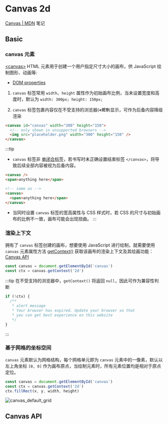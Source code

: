 # Canvas <Badge>2d</Badge>

[Canvas | MDN](https://developer.mozilla.org/zh-CN/docs/Web/API/Canvas_API) 笔记

## Basic

### canvas 元素

[\<canvas\>](https://developer.mozilla.org/en-US/docs/Web/HTML/Element/canvas) HTML 元素用于创建一个用户指定尺寸大小的画布，供 JavaScript 绘制图形、动画等:

- [DOM properties](https://developer.mozilla.org/en-US/docs/Web/API/HTMLCanvasElement)

1. `canvas` 标签常用 `width`、`height` 属性作为初始画布比例，当未设置宽度和高度时，默认为 `width: 300px; height: 150px;`

2. `canvas` 标签包裹内容仅在不受支持的浏览器(**<IE9**)显示，可作为后备内容降级渲染

```html
<canvas id="canvas" width="300" height="150">
  <!-- only shown in unsupported browsers -->
  <img src="placeholder.png" width="300" height="150" />
</canvas>
```

:::tip

- `canvas` 标签非 [单闭合标签](https://developer.mozilla.org/en-US/docs/Glossary/Void_element#self-closing_tags)，若书写时未正确设置结束标签 `</canvas>`，将导致后续全部内容被视为后备内容。

```html
<canvas />
<span>anything here</span>

<!-- same as -->
<canvas>
  <span>anything here</span>
</canvas>
```

- 当同时设置 `canvas` 标签的宽高属性与 CSS 样式时，若 CSS 的尺寸与初始画布的比例不一致，画布可能会出现扭曲。
  :::

### 渲染上下文

拥有了 `canvas` 标签创建的画布，想要使用 JavaScript 进行绘制，就需要使用 `canvas` 元素属性方法 [getContext()](https://developer.mozilla.org/en-US/docs/Web/API/HTMLCanvasElement/getContext) 获取该画布的渲染上下文及其绘画功能：[Canvas API](#canvas-api)

```js
const canvas = document.getElementById('canvas')
const ctx = canvas.getContext('2d')
```

:::tip
在不受支持的浏览器中，`getContext()` 将返回 `null`，因此可作为兼容性判断

```js
if (!ctx) {
  /**
   * alert message
   * Your browser has expired. Update your browser so that
   * you can get best experience on this website
   */
}
```

:::

### 基于网格的坐标空间

`canvas` 元素默认为网格结构，每个网格单元即为 `canvas` 元素中的一像素，默认以左上角坐标 `[0, 0]` 作为画布原点，当绘制元素时，所有元素位置均是相对于原点定位。

```js
const canvas = document.getElementById('canvas')
const ctx = canvas.getContext('2d')
ctx.fillRect(x, y, width, height)
```

<img class="d-img__center" src="https://developer.mozilla.org/en-US/docs/Web/API/Canvas_API/Tutorial/Drawing_shapes/canvas_default_grid.png" alt="canvas_default_grid" />

## Canvas API
